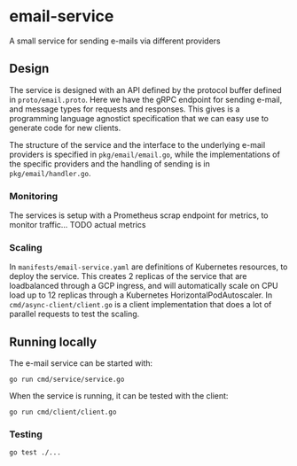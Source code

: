 # email-service
A small service for sending e-mails via different providers

## Design
The service is designed with an API defined by the protocol buffer defined in `proto/email.proto`. Here we have the gRPC endpoint for sending e-mail, and message types for requests and responses. This gives is a programming language agnostict specification that we can easy use to generate code for new clients.

The structure of the service and the interface to the underlying e-mail providers is specified in `pkg/email/email.go`, while the implementations of the specific providers and the handling of sending is in `pkg/email/handler.go`. 

### Monitoring
The services is setup with a Prometheus scrap endpoint for metrics, to monitor traffic... TODO actual metrics

### Scaling
In `manifests/email-service.yaml` are definitions of Kubernetes resources, to deploy the service. This creates 2 replicas of the service that are loadbalanced through a GCP ingress, and will automatically scale on CPU load up to 12 replicas through a Kubernetes HorizontalPodAutoscaler. In `cmd/async-client/client.go` is a client implementation that does a lot of parallel requests to test the scaling.

## Running locally
The e-mail service can be started with:
```
go run cmd/service/service.go
```

When the service is running, it can be tested with the client:
```
go run cmd/client/client.go
```

### Testing
```
go test ./...
```
